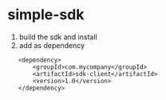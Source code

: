 # simple-sdk
1. build the sdk and install
2. add as dependency
```   
   <dependency>
       <groupId>com.mycompany</groupId>
       <artifactId>sdk-client</artifactId>
       <version>1.0</version>
   </dependency>
```
